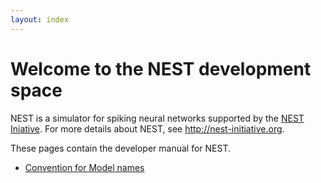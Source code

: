 ```yaml
---
layout: index
---
```


# Welcome to the NEST development space

NEST is a simulator for spiking neural networks supported by the [NEST
Iniative](http://nest-initiative.org). For more details about NEST, see
http://nest-initiative.org.

These pages contain the developer manual for NEST.

* [Convention for Model names](model_naming)
